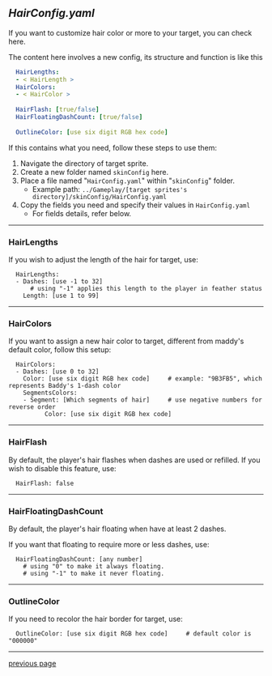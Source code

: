 
## _HairConfig.yaml_
If you want to customize hair color or more to your target, you can check here.

The content here involves a new config, its structure and function is like this
```yaml
  HairLengths:
  - < HairLength >
  HairColors:
  - < HairColor >
  
  HairFlash: [true/false]
  HairFloatingDashCount: [true/false]
  
  OutlineColor: [use six digit RGB hex code]
```

If this contains what you need, follow these steps to use them:
1. Navigate the directory of target sprite.
2. Create a new folder named `skinConfig` here.
3. Place a file named "`HairConfig.yaml`" within "`skinConfig`" folder.
   * Example path: `../Gameplay/[target sprites's directory]/skinConfig/HairConfig.yaml`
4. Copy the fields you need and specify their values in `HairConfig.yaml`
   * For fields details, refer below.

---
### HairLengths
If you wish to adjust the length of the hair for target, use:
```
  HairLengths:
  - Dashes: [use -1 to 32]     
      # using "-1" applies this length to the player in feather status
    Length: [use 1 to 99]
```

---
### HairColors
If you want to assign a new hair color to target, 
different from maddy's default color, follow this setup:
```
  HairColors:
  - Dashes: [use 0 to 32]
    Color: [use six digit RGB hex code]     # example: "9B3FB5", which represents Baddy's 1-dash color
	SegmentsColors:
	- Segment: [Which segments of hair]     # use negative numbers for reverse order
          Color: [use six digit RGB hex code]
```

---
### HairFlash
By default, the player's hair flashes when dashes are used or refilled. 
If you wish to disable this feature, use:
```
  HairFlash: false
```

---
### HairFloatingDashCount
By default, the player's hair floating when have at least 2 dashes.

If you want that floating to require more or less dashes, use:
```
  HairFloatingDashCount: [any number]
    # using "0" to make it always floating.
    # using "-1" to make it never floating.
```


---
### OutlineColor
If you need to recolor the hair border for target, use:
```
  OutlineColor: [use six digit RGB hex code]     # default color is "000000"
```

---
[previous page](/docs/guide/README.md#more-miscellaneous)
